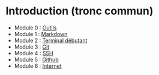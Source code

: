 # Introduction (tronc commun)

* Module 0 : [Outils](outils)
* Module 1 : [Markdown](markdown)
* Module 2 : [Terminal débutant](terminal)
* Module 3 : [Git](git)
* Module 4 : [SSH](ssh)
* Module 5 : [Github](github)
* Module 6 : [Internet](internet)
